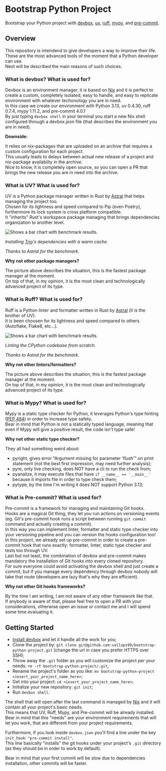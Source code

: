 # Bootstrap Python Project #
Bootstrap your Python project with [devbox](https://github.com/jetify-com/devbox), [uv](https://github.com/astral-sh/uv), [ruff](https://github.com/astral-sh/ruff), [mypy](https://github.com/python/mypy), and [pre-commit](https://github.com/pre-commit/pre-commit).

## Overview ##
This repository is intendend to give developers a way to improve their life.   
These are the most advanced tools of the moment that a Python developer can use.   
Next will be described the main reasons of such choices.

### What is devbox? What is used for? ###
Devbox is an environment manager, it is based on [Nix](https://nixos.org/) and it is perfect to create a custom, completely isolated, easy to handle, and easy to replicate environment with whatever techonology you are in need.    
In this case we create our environment with Python 3.13, uv 0.4.30, ruff 0.7.4, mypy 1.11.2, and pre-commit 4.0.1    
By just typing `devbox shell` in your terminal you start a new Nix shell configured through a devbox.json file (that describes the environment you are in need).

<p><b>Downside:</b></p>

It relies on nix-packages that are uploaded on an archive that requires a custom configuration for each project.   
This usually leads to delays between actual new release of a project and nix-package availabilty in the archive.  
Nice to know, it is completely open source, so you can open a PR that brings the new release you are in need into the archive.


### What is UV? What is used for? ###
UV is a Python package manager written in Rust by [Astral](https://astral.sh/) that helps managing the project too.   
Chosen for its lightness and speed compared to Pip (even Poetry), furthermore its lock system is cross platform compatible.   
It "inherits" Rust's workspace package managing that brings dependencies organization to another level.

<picture align="left">
    <source media="(prefers-color-scheme: dark)" srcset="https://github.com/astral-sh/uv/assets/1309177/03aa9163-1c79-4a87-a31d-7a9311ed9310">
    <source media="(prefers-color-scheme: light)" srcset="https://github.com/astral-sh/uv/assets/1309177/629e59c0-9c6e-4013-9ad4-adb2bcf5080d">
    <img alt="Shows a bar chart with benchmark results." src="https://github.com/astral-sh/uv/assets/1309177/629e59c0-9c6e-4013-9ad4-adb2bcf5080d">
</picture>

<p align="left">
    <i>
        Installing <a href="https://trio.readthedocs.io/">Trio</a>'s dependencies with a warm cache.
        <p>Thanks to Astral for the benchmark.</p>    
    </i>
</p>

<p><b>Why not other package managers?</b></p>

The picture above describes the situation, this is the fastest package manager at the moment.   
On top of that, in my opinion, it is the most clean and technologically advanced project of its type.


### What is Ruff? What is used for? ###
Ruff is a Python linter and formatter written in Rust by [Astral](https://astral.sh/) (it is the brother of UV).   
It is been choosen for its lightness and speed compared to others (Autoflake, Flake8, etc...).

<picture align="left">
    <source media="(prefers-color-scheme: dark)" srcset="https://user-images.githubusercontent.com/1309177/232603514-c95e9b0f-6b31-43de-9a80-9e844173fd6a.svg">
    <source media="(prefers-color-scheme: light)" srcset="https://user-images.githubusercontent.com/1309177/232603516-4fb4892d-585c-4b20-b810-3db9161831e4.svg">
<img alt="Shows a bar chart with benchmark results." src="https://user-images.githubusercontent.com/1309177/232603516-4fb4892d-585c-4b20-b810-3db9161831e4.svg">
</picture>
<p align="left">
    <i>
        Linting the CPython codebase from scratch.
        <p>Thanks to Astral for the benchmark.</p>
    </i>
</p>

<p><b>Why not other linters/formatters?</b></p>

The picture above describes the situation, this is the fastest package manager at the moment.   
On top of that, in my opinion, it is the most clean and technologically advanced project of its type.  

### What is Mypy? What is used for? ###
Mypy is a static type checker for Python, it leverages Python's type hinting ([PEP 484](https://peps.python.org/pep-0484/)) in order to increase type safety.    
Bear in mind that Python is not a statically typed language, meaning that even if Mypy will give a positive result, the code isn't type safe!   
<p><b>Why not other static type checker?</b></p>

They all had something weird about:
- pyright, gives error "Argument missing for parameter 'flush'" on print statement (not the best first impression, may need further analysis);
- pyre, only live checking, does NOT have a cli to run the check from;
- pyanalize, it may execute files that have `if __name__ == '__main__'` because it imports file in order to type check them;
- pytype, by the time I'm writing it does NOT support Python 3.13;


### What is Pre-commit? What is used for? ###
Pre-commit is a framework for managing and maintaining Git hooks.   
Hooks are a magical Git thing, they let you run actions on versioning events (eg. Git's pre-commit hook runs a script between running `git commit` command and actually creating a commit).  
In this way you can implement linter, formatter and static type checker into your versioning pipeline and you can version the hooks configuration too!  
In this project, we already set up pre-commit in order to create a pre-commit hook that runs exactly: formatter, linter, static type checker and tests too through UV.  
Last but not least, the combination of devbox and pre-commit makes mandatory the installation of Git hooks into every cloned repository.  
For sure everyone could avoid activating the devbox shell and just create a commit, but if you manage every dependency through devbox nobody will take that route (developers are lazy that's why they are efficient).

<p><b>Why not other Git hooks frameworks?</b></p>

By the time I am writing, I am not aware of any other framework like that.  
If anybody is aware of that, please feel free to open a PR with your considerations, otherwise open an issue or contact me and I will spend some time evaluating it. 


## Getting Started ##
- [Install devbox](https://www.jetify.com/docs/devbox/installing_devbox/) and let it handle all the work for you;
- Clone the project by: `git clone git@github.com:vallops99/bootstrap-python-project.git` (change the url in case you prefer HTTPS over SSH);
- Throw away the `.git` folder as you will customize the project per your needs: `rm -rf bootstrap-python-project/.git`;
- Rename the project's folder as you like: `mv bootstrap-python-project <insert_your_project_name_here>`;
- Get into your project: `cd <insert_your_project_name_here>`;
- Initialize your new repository: `git init`;
- Run `devbox shell`.

The shell that will open after the last command is managed by [Nix](https://nixos.org/) and it will contain all your project's basic needs.    
This means that UV, Ruff, Mypy, and Pre-commit will be already installed.    
Bear in mind that this "needs" are your environment requirements that will let you work, that are different from your project requirements.   

Furthermore, if you look inside `devbox.json` you'll find a line under the key `init_hook`: `"pre-commit install"`.   
This line basically "installs" the git hooks under your project's `.git` directory (as they should be in order to work by default).   

Bear in mind that your first commit will be slow due to dependencies installation, other commits will be faster.
